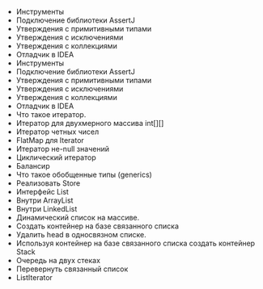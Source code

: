 - Инструменты
- Подключение библиотеки AssertJ
- Утверждения с примитивными типами
- Утверждения с исключениями
- Утверждения с коллекциями
- Отладчик в IDEA
- Инструменты   
- Подключение библиотеки AssertJ   
- Утверждения с примитивными типами   
- Утверждения с исключениями   
- Утверждения с коллекциями   
- Отладчик в IDEA   
- Что такое итератор.   
- Итератор для двухмерного массива int[][]   
- Итератор четных чисел   
- FlatMap для Iterator<Iterator>   
- Итератор не-null значений   
- Циклический итератор   
- Балансир   
- Что такое обобщенные типы (generics)   
- Реализовать Store<T extends Base>   
- Интерфейс List   
- Внутри ArrayList   
- Внутри LinkedList   
- Динамический список на массиве.   
- Создать контейнер на базе связанного списка   
- Удалить head в односвязном списке.   
- Используя контейнер на базе связанного списка создать контейнер Stack   
- Очередь на двух стеках   
- Перевернуть связанный список   
- ListIterator   
